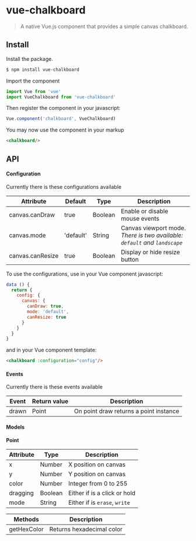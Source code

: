 # vue-chalkboard

> A native Vue.js component that provides a simple canvas chalkboard.

## Install
Install the package.

```bash
$ npm install vue-chalkboard
```

Import the component

```js
import Vue from 'vue'
import VueChalkboard from 'vue-chalkboard'
```

Then register the component in your javascript:

```js
Vue.component('chalkboard', VueChalkboard)
```

You may now use the component in your markup

```html
<chalkboard/>
```


## API

#### Configuration

Currently there is these configurations available

Attribute       | Default | Type | Description
---             | ---     | ---  | ---
canvas.canDraw  | true    | Boolean | Enable or disable mouse events
canvas.mode  | 'default'    | String | Canvas viewport mode. _There is two available: `default` and `landscape`_
canvas.canResize | true   | Boolean | Display or hide resize button


To use the configurations, use in your Vue component javascript:
```js
data () {
  return {
    config: {
      canvas: {
        canDraw: true,
        mode: 'default',
        canResize: true
      }
    }
  }
}
```

and in your Vue component template:

```html
<chalkboard :configuration="config"/>
```

#### Events

Currently there is these events available

Event       | Return value | Description
---         | ---          | ---
drawn       | Point        | On point draw returns a point instance


#### Models


**Point**

Attribute   | Type |Description
---         | ---  | ---
x           | Number  | X position on canvas
y           | Number  | Y position on canvas
color       | Number  | Integer from 0 to 255
dragging    | Boolean | Either if is a click or hold
mode        | String  | Either if is `erase`, `write`

Methods     | Description
---         | ---
getHexColor | Returns hexadecimal color
